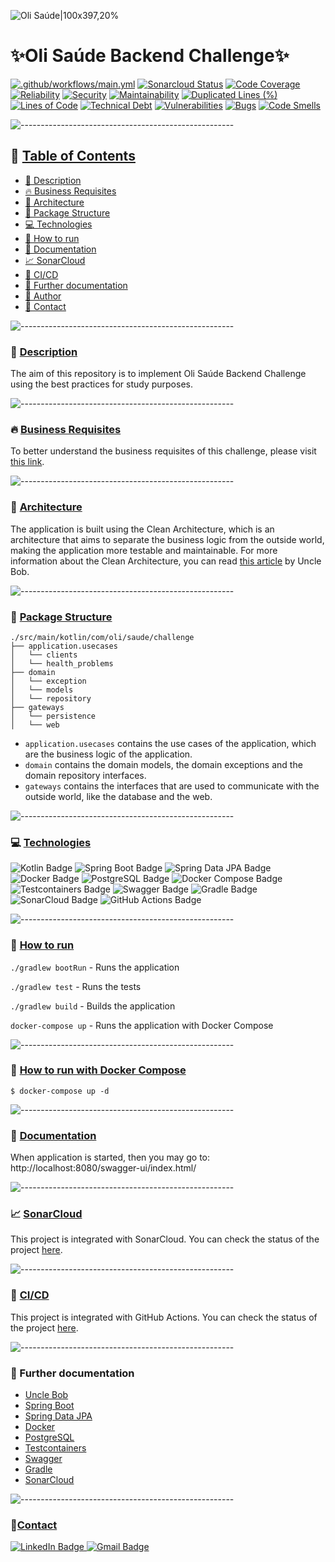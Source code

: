 ![Oli Saúde|100x397,20%](https://hs-7708371.f.hubspotfree.net/hub/7708371/hubfs/logo-olisaude.png?upscale=true&width=288&upscale=true&name=logo-olisaude.png)

# ✨Oli Saúde Backend Challenge✨

[![.github/workflows/main.yml](https://github.com/iuryamaral1/oli-saude-backend-challenge/actions/workflows/main.yml/badge.svg)](https://github.com/iuryamaral1/oli-saude-backend-challenge/actions/workflows/main.yml)
[![Sonarcloud Status](https://sonarcloud.io/api/project_badges/measure?project=iuryamaral1_oli-saude-backend-challenge&metric=alert_status)](https://sonarcloud.io/project/overview?id=iuryamaral1_oli-saude-backend-challenge)
[![Code Coverage](https://sonarcloud.io/api/project_badges/measure?project=iuryamaral1_oli-saude-backend-challenge&metric=coverage)](https://sonarcloud.io/component_measures?metric=coverage&id=iuryamaral1_oli-saude-backend-challenge)
[![Reliability](https://sonarcloud.io/api/project_badges/measure?project=iuryamaral1_oli-saude-backend-challenge&metric=reliability_rating)](https://sonarcloud.io/component_measures?metric=reliability_rating&id=iuryamaral1_oli-saude-backend-challenge)
[![Security](https://sonarcloud.io/api/project_badges/measure?project=iuryamaral1_oli-saude-backend-challenge&metric=security_rating)](https://sonarcloud.io/component_measures?metric=security_rating&id=iuryamaral1_oli-saude-backend-challenge)
[![Maintainability](https://sonarcloud.io/api/project_badges/measure?project=iuryamaral1_oli-saude-backend-challenge&metric=sqale_rating)](https://sonarcloud.io/component_measures?metric=sqale_rating&id=iuryamaral1_oli-saude-backend-challenge)
[![Duplicated Lines (%)](https://sonarcloud.io/api/project_badges/measure?project=iuryamaral1_oli-saude-backend-challenge&metric=duplicated_lines_density)](https://sonarcloud.io/component_measures?metric=duplicated_lines_density&id=iuryamaral1_oli-saude-backend-challenge)
[![Lines of Code](https://sonarcloud.io/api/project_badges/measure?project=iuryamaral1_oli-saude-backend-challenge&metric=ncloc)](https://sonarcloud.io/component_measures?metric=ncloc&id=iuryamaral1_oli-saude-backend-challenge)
[![Technical Debt](https://sonarcloud.io/api/project_badges/measure?project=iuryamaral1_oli-saude-backend-challenge&metric=sqale_index)](https://sonarcloud.io/component_measures?metric=sqale_index&id=iuryamaral1_oli-saude-backend-challenge)
[![Vulnerabilities](https://sonarcloud.io/api/project_badges/measure?project=iuryamaral1_oli-saude-backend-challenge&metric=vulnerabilities)](https://sonarcloud.io/component_measures?metric=vulnerabilities&id=iuryamaral1_oli-saude-backend-challenge)
[![Bugs](https://sonarcloud.io/api/project_badges/measure?project=iuryamaral1_oli-saude-backend-challenge&metric=bugs)](https://sonarcloud.io/component_measures?metric=bugs&id=iuryamaral1_oli-saude-backend-challenge)
[![Code Smells](https://sonarcloud.io/api/project_badges/measure?project=iuryamaral1_oli-saude-backend-challenge&metric=code_smells)](https://sonarcloud.io/component_measures?metric=code_smells&id=iuryamaral1_oli-saude-backend-challenge)

![-----------------------------------------------------](https://raw.githubusercontent.com/andreasbm/readme/master/assets/lines/rainbow.png)

## 📖 <ins>Table of Contents</ins>

- [📌 Description](#-description)
- [🔥 Business Requisites](#-business-requisites)
- [🏢 Architecture](#-architecture)
- [💎 Package Structure](#-package-structure)
- [💻 Technologies](#-technologies)
- [🚀 How to run](#-how-to-run)
- [📝 Documentation](#-documentation)
- [📈 SonarCloud](#-sonarcloud)
- [👲 CI/CD](#-cicd)
- [📝 Further documentation](#-further-documentation)
- [👨 Author](#-author)
- [📱 Contact](#-contact)

![-----------------------------------------------------](https://raw.githubusercontent.com/andreasbm/readme/master/assets/lines/rainbow.png)
### 📌 <ins>Description</ins>
The aim of this repository is to implement Oli Saúde Backend Challenge using the best practices for study purposes.

![-----------------------------------------------------](https://raw.githubusercontent.com/andreasbm/readme/master/assets/lines/rainbow.png)

### 🔥 <ins>Business Requisites</ins>
To better understand the business requisites of this challenge, please visit [this link](https://github.com/olisaude/teste-dev-backend).

![-----------------------------------------------------](https://raw.githubusercontent.com/andreasbm/readme/master/assets/lines/rainbow.png)

### 🏢 <ins>Architecture</ins>

The application is built using the Clean Architecture, which is an architecture that aims to separate the business logic from the outside world, making the application more testable and maintainable.
For more information about the Clean Architecture, you can read [this article](https://blog.cleancoder.com/uncle-bob/2012/08/13/the-clean-architecture.html) by Uncle Bob.

![-----------------------------------------------------](https://raw.githubusercontent.com/andreasbm/readme/master/assets/lines/rainbow.png)

### 💎 <ins>Package Structure</ins>

```text
./src/main/kotlin/com/oli/saude/challenge
├── application.usecases
│   └── clients
│   └── health_problems
├── domain
│   └── exception
│   └── models
│   └── repository
├── gateways
│   └── persistence
│   └── web
```

- `application.usecases` contains the use cases of the application, which are the business logic of the application.
- `domain` contains the domain models, the domain exceptions and the domain repository interfaces.
- `gateways` contains the interfaces that are used to communicate with the outside world, like the database and the web.

![-----------------------------------------------------](https://raw.githubusercontent.com/andreasbm/readme/master/assets/lines/rainbow.png)

### 💻 <ins>Technologies</ins>

<img src="https://img.shields.io/badge/Kotlin-7F52FF?style=for-the-badge&logo=kotlin&logoColor=white" alt="Kotlin Badge"/> <img src="https://img.shields.io/badge/Spring_Boot-6DB33F?style=for-the-badge&logo=spring-boot&logoColor=white" alt="Spring Boot Badge"/> <img src="https://img.shields.io/badge/Spring_Data_JPA-6DB33F?style=for-the-badge&logo=spring-data-jpa&logoColor=white" alt="Spring Data JPA Badge"/> <img src="https://img.shields.io/badge/Docker-2496ED?style=for-the-badge&logo=docker&logoColor=white" alt="Docker Badge"/> <img src="https://img.shields.io/badge/PostgreSQL-336791?style=for-the-badge&logo=postgresql&logoColor=white" alt="PostgreSQL Badge"/> <img src="https://img.shields.io/badge/Docker_Compose-2496ED?style=for-the-badge&logo=docker&logoColor=white" alt="Docker Compose Badge"/> <img src="https://img.shields.io/badge/Testcontainers-000000?style=for-the-badge&logo=testcontainers&logoColor=white" alt="Testcontainers Badge"/> <img src="https://img.shields.io/badge/Swagger-85EA2D?style=for-the-badge&logo=swagger&logoColor=white" alt="Swagger Badge"/> <img src="https://img.shields.io/badge/Gradle-02303A?style=for-the-badge&logo=gradle&logoColor=white" alt="Gradle Badge"/> <img src="https://img.shields.io/badge/SonarCloud-4E9BCD?style=for-the-badge&logo=sonarcloud&logoColor=white" alt="SonarCloud Badge"/> <img src="https://img.shields.io/badge/GitHub_Actions-2088FF?style=for-the-badge&logo=github-actions&logoColor=white" alt="GitHub Actions Badge"/>

![-----------------------------------------------------](https://raw.githubusercontent.com/andreasbm/readme/master/assets/lines/rainbow.png)

### 🚀 <ins>How to run</ins>

```./gradlew bootRun``` - Runs the application

```./gradlew test``` - Runs the tests

```./gradlew build``` - Builds the application

```docker-compose up``` - Runs the application with Docker Compose

![-----------------------------------------------------](https://raw.githubusercontent.com/andreasbm/readme/master/assets/lines/rainbow.png)

### 🐳 <ins>How to run with Docker Compose</ins>

```shell
$ docker-compose up -d
```
![-----------------------------------------------------](https://raw.githubusercontent.com/andreasbm/readme/master/assets/lines/rainbow.png)

### 📝 <ins>Documentation</ins>

When application is started, then you may go to: http://localhost:8080/swagger-ui/index.html/

![-----------------------------------------------------](https://raw.githubusercontent.com/andreasbm/readme/master/assets/lines/rainbow.png)

### 📈 <ins>SonarCloud</ins>

This project is integrated with SonarCloud. You can check the status of the project [here](https://sonarcloud.io/project/overview?id=iuryamaral1_oli-saude-backend-challenge).

![-----------------------------------------------------](https://raw.githubusercontent.com/andreasbm/readme/master/assets/lines/rainbow.png)

### 👲 <ins>CI/CD</ins>

This project is integrated with GitHub Actions. You can check the status of the project [here](https://github.com/iuryamaral1/oli-saude-backend-challenge/actions/workflows/main.yml).

![-----------------------------------------------------](https://raw.githubusercontent.com/andreasbm/readme/master/assets/lines/rainbow.png)

### 📝 Further documentation

- [Uncle Bob](https://blog.cleancoder.com/uncle-bob/2012/08/13/the-clean-architecture.html)
- [Spring Boot](https://spring.io/projects/spring-boot)
- [Spring Data JPA](https://spring.io/projects/spring-data-jpa)
- [Docker](https://www.docker.com/)
- [PostgreSQL](https://www.postgresql.org/)
- [Testcontainers](https://www.testcontainers.org/)
- [Swagger](https://swagger.io/)
- [Gradle](https://gradle.org/)
- [SonarCloud](https://sonarcloud.io/)

![-----------------------------------------------------](https://raw.githubusercontent.com/andreasbm/readme/master/assets/lines/rainbow.png)

### 📱<ins>Contact</ins>

<a href="https://www.linkedin.com/in/iury-amaral-8a6294130/">
    <img src="https://img.shields.io/badge/LinkedIn-blue?style=for-the-badge&logo=linkedin&logoColor=white" alt="LinkedIn Badge"/>
</a>
<a href="mailto:iurydrayton@gmail.com">
    <img src="https://img.shields.io/badge/iurydrayton@gmail.com-Gmail-red?style=for-the-badge&logo=gmail&logoColor=white" alt="Gmail Badge"/>
</a>
